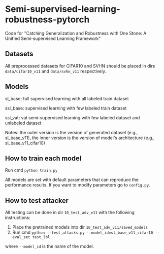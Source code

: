 # Semi-supervised-learning-robustness-pytorch
Code for "Catching Generalization and Robustness with One Stone: A Unified Semi-supervised Learning Framework"

## Datasets

All preprocessed datasets for CIFAR10 and SVHN should be placed in dirs `data/cifar10_v11` and `data/svhn_v11` respectively.

## Models

sl_base: full supervised learning with all labeled train dataset 

ssl_base: supervised learning with few labeled train dataset

ssl_vat: vat semi-supervised learning with few labeled dataset and unlabeled dataset

Notes: the outer version is the version of generated dataset (e.g., sl_base_v11), the inner version is the version of model's architecture (e.g., sl_base_v11_cifar10)

## How to train each model

Run cmd `python train.py`

All models are set with default parameters that can reproduce the performance results. If you want to modify parameters go to `config.py`.

## How to test attacker

All testing can be done in dir `10_test_adv_v11` with the following instructions:

1. Place the pretrained models into dir `10_test_adv_v11/saved_models`
2. Run cmd `python --test_attacks.py --model_id=sl_base_v11_cifar10 --eval_set test_lbl`

where `--model_id` is the name of the model.
